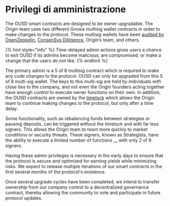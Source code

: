 # Privilegi di amministrazione

The OUSD smart contracts are designed to be owner upgradable. The Origin team uses two different Gnosis multisig wallet contracts in order to make changes to the protocol. These multisig wallets have been [audited by OpenZeppelin](https://blog.openzeppelin.com/gnosis-multisig-wallet-audit-d702ff0e2b1e/), [ConsenSys Dilligence](https://blog.gnosis.pm/the-gnosis-multisig-wallet-and-our-commitment-to-security-ce9aca0d17f6), Origin’s team, and others. &#x20;

{% hint style="info" %}
Time-delayed admin actions gives users a chance to exit OUSD if its admins become malicious, are compromised, or make a change that the users do not like.
{% endhint %}

The primary admin is a 5 of 8 multisig contract which is required to make any code changes to the protocol. OUSD can only be upgraded from this 5 of 8 multi-sig wallet. The keys to this multi-sig are held by individuals with close ties to the company, and not even the Origin founders acting together have enough control to execute owner functions on their own. In addition, the OUSD contracts are owned by the [timelock](../smart-contracts/api/timelock.md) which allows the Origin team to continue making changes to the protocol, but only after a time delay.&#x20;

Some functionality, such as rebalancing funds between strategies or pausing deposits, can be triggered without the timelock and with far less signers. This allows the Origin team to react more quickly to market conditions or security threats. These signers, known as Strategists,  have the ability to execute a limited number of functions __ with only 2 of 9 signers.

Having these admin privileges is necessary in the early days to ensure that the protocol is secure and optimized for earning yields while minimizing risks. We expect to release multiple iterations of our smart contracts in the first several months of the protocol's existence.

Once several upgrade cycles have been completed, we intend to transfer ownership from our company control to a decentralized governance contract, thereby allowing the community to vote and participate in future protocol updates.
